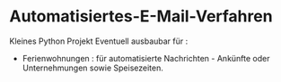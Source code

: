 # Automatisiertes-E-Mail-Verfahren
Kleines Python Projekt
Eventuell ausbaubar für :
- Ferienwohnungen : für automatisierte Nachrichten - Ankünfte oder Unternehmungen sowie Speisezeiten. 
